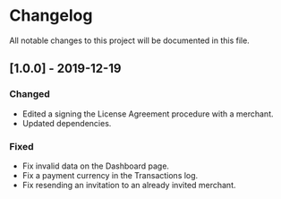 # Changelog
All notable changes to this project will be documented in this file.

## [1.0.0] - 2019-12-19
### Changed
- Edited a signing the License Agreement procedure with a merchant.
- Updated dependencies.

### Fixed
- Fix invalid data on the Dashboard page.
- Fix a payment currency in the Transactions log.
- Fix resending an invitation to an already invited merchant.
